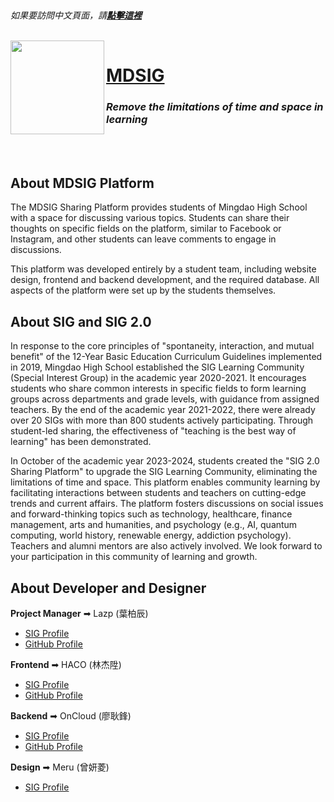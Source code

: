 <br>

  *如果要訪問中文頁面，請*[***點擊這裡***](https://github.com/MingdaoSIG)

</br>

<a href="https://sig.mingdao.edu.tw">
  <img src="https://github.com/MingdaoSIG/.github/assets/75195127/1430b5f4-d142-4bf9-bbf4-779c31da6640" align="left" height="150px"/>
</a>

# [MDSIG](https://sig.mingdao.edu.tw)
### ***Remove the limitations of time and space in learning***

<br></br>

## About MDSIG Platform
The MDSIG Sharing Platform provides students of Mingdao High School with a space for discussing various topics. Students can share their thoughts on specific fields on the platform, similar to Facebook or Instagram, and other students can leave comments to engage in discussions.

This platform was developed entirely by a student team, including website design, frontend and backend development, and the required database. All aspects of the platform were set up by the students themselves.

## About SIG and SIG 2.0
In response to the core principles of "spontaneity, interaction, and mutual benefit" of the 12-Year Basic Education Curriculum Guidelines implemented in 2019, Mingdao High School established the SIG Learning Community (Special Interest Group) in the academic year 2020-2021. It encourages students who share common interests in specific fields to form learning groups across departments and grade levels, with guidance from assigned teachers. By the end of the academic year 2021-2022, there were already over 20 SIGs with more than 800 students actively participating. Through student-led sharing, the effectiveness of "teaching is the best way of learning" has been demonstrated.

In October of the academic year 2023-2024, students created the "SIG 2.0 Sharing Platform" to upgrade the SIG Learning Community, eliminating the limitations of time and space. This platform enables community learning by facilitating interactions between students and teachers on cutting-edge trends and current affairs. The platform fosters discussions on social issues and forward-thinking topics such as technology, healthcare, finance management, arts and humanities, and psychology (e.g., AI, quantum computing, world history, renewable energy, addiction psychology). Teachers and alumni mentors are also actively involved. We look forward to your participation in this community of learning and growth.

## About Developer and Designer
**Project Manager** ➡ Lazp (葉柏辰)
- [SIG Profile](https://sig.mingdao.edu.tw/@lazp)
- [GitHub Profile](https://github.com/banahaker)

**Frontend** ➡ HACO (林杰陞)
- [SIG Profile](https://sig.mingdao.edu.tw/@haco)
- [GitHub Profile](https://github.com/HACO8888)

**Backend** ➡ OnCloud (廖耿鋒)
- [SIG Profile](https://sig.mingdao.edu.tw/@oncloud)
- [GitHub Profile](https://github.com/OnCloud125252)

**Design** ➡ Meru (曾妍菱)
- [SIG Profile](https://sig.mingdao.edu.tw/@meru)
